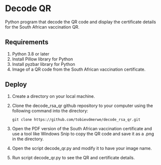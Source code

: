 # Decode QR

Python program that decode the QR code and display the certificate details for the South African vaccination QR.

## Requirements
1.  Python 3.8 or later
2.  Install Pillow library for Python
3.  Install pyzbar library for Python
4.  Image of a QR code from the South African vaccination certificate.
       
## Deploy 

1. Create a directory on your local machine.

2. Clone the  decode_rsa_qr github repository to your computer using the following command into the directory:

       git clone https://github.com/tobievdmerwe/decode_rsa_qr.git
       
3. Open the PDF version of the South African vaccination certificate and use a tool like Windows Snip to copy the QR code and save it as a .png in the directory.

4. Open the script decode_qr.py and modify it to have your image name.

5. Run script decode_qr.py to see the QR and certificate details.


